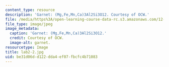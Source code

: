 ```yaml
---
content_type: resource
description: 'Garnet: (Mg,Fe,Mn,Ca)3Al2Si3O12. Courtesy of OCW.'
file: /media/https%3A/open-learning-course-data-rc.s3.amazonaws.com/12-108-structure-of-earth-materials-fall-2004/be31d06dd122dda4ef07fbcfc4b71083_lab2-2.jpg
file_type: image/jpeg
image_metadata:
  caption: 'Garnet: (Mg,Fe,Mn,Ca)3Al2Si3O12.'
  credit: Courtesy of OCW.
  image-alt: garnet.
resourcetype: Image
title: lab2-2.jpg
uid: be31d06d-d122-dda4-ef07-fbcfc4b71083
---
```

